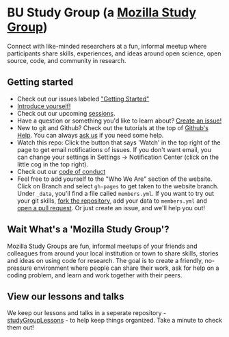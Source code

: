BU Study Group (a [Mozilla Study Group](https://www.mozillascience.org/))
============

Connect with like-minded researchers at a fun, informal meetup where participants share skills, experiences, and ideas around open science, open source, code, and community in research.

## Getting started

- Check out our issues labeled ["Getting Started"](https://github.com/bulib/studyGroup/labels/getting-started)
- [Introduce yourself!](https://github.com/bulib/studyGroup/issues/77)
- Check out our upcoming [sessions](https://github.com/bulib/studyGroup/labels/session).
- Have a question or something you'd like to learn about? [Create an issue!](https://github.com/bulib/studyGroup/issues/new)
- New to git and Github? Check out the tutorials at the top of [Github's Help](https://help.github.com). You can always [ask us](https://github.com/bulib/studyGroup/issues/new) if you need some help.
- Watch this repo: Click the button that says 'Watch' in the top right of the page to get email notifications of issues. If you don't want email, you can change your settings in Settings -> Notification Center (click on the little cog in the top right).
- Check out our [code of conduct](codeOfConduct.md)
- Feel free to add yourself to the "Who We Are" section of the website. Click on Branch and select `gh-pages` to get taken to the website branch. Under `_data`, you'll find a file called `members.yml`. If you want to try out your git skills, [fork the repository](https://help.github.com/articles/fork-a-repo/), add your data to `members.yml` and [open a pull request](https://help.github.com/articles/about-pull-requests/). Or just create an issue, and we'll help you out!

## Wait What's a 'Mozilla Study Group'?

Mozilla Study Groups are fun, informal meetups of your friends and colleagues from around your local institution or town to share skills, stories and ideas on using code for research. The goal is to create a friendly, no-pressure environment where people can share their work, ask for help on a coding problem, and learn and work together with their peers.

## View our lessons and talks 

We keep our lessons and talks in a seperate repository - [studyGroupLessons](https://github.com/bulib/studyGroupLessons) - to help keep things organized. Take a minute to check them out! 
